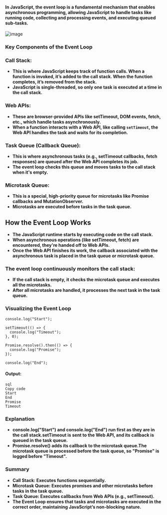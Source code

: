 #### In JavaScript, the event loop is a fundamental mechanism that enables asynchronous programming, allowing JavaScript to handle tasks like running code, collecting and processing events, and executing queued sub-tasks.
![image](https://github.com/user-attachments/assets/fc2763c8-9089-425f-b646-d12d277f8d3a)
### Key Components of the Event Loop
### Call Stack:
- **This is where JavaScript keeps track of function calls. When a function is invoked, it’s added to the call stack. When the function completes, it’s removed from the stack.**
- **JavaScript is single-threaded, so only one task is executed at a time in the call stack.**
### Web APIs:
- **These are browser-provided APIs like setTimeout, DOM events, fetch, etc., which handle tasks asynchronously.**
- **When a function interacts with a Web API, like calling `setTimeout`, the Web API handles the task and waits for its completion.**
### Task Queue (Callback Queue):
- **This is where asynchronous tasks (e.g., setTimeout callbacks, fetch responses) are queued after the Web API completes its job.**
- **The event loop checks this queue and moves tasks to the call stack when it's empty.**
### Microtask Queue:
- **This is a special, high-priority queue for microtasks like Promise callbacks and MutationObserver.**
- **Microtasks are executed before tasks in the task queue.**
## How the Event Loop Works
- **The JavaScript runtime starts by executing code on the call stack.**
- **When asynchronous operations (like setTimeout, fetch) are encountered, they're handed off to Web APIs.**
- **Once the Web API finishes its work, the callback associated with the asynchronous task is placed in the task queue or microtask queue.**
### The event loop continuously monitors the call stack:
- **If the call stack is empty, it checks the microtask queue and executes all the microtasks.**
- **After all microtasks are handled, it processes the next task in the task queue.**
### Visualizing the Event Loop
```
console.log("Start");

setTimeout(() => {
  console.log("Timeout");
}, 0);

Promise.resolve().then(() => {
  console.log("Promise");
});

console.log("End");
```
#### Output:
```
sql
Copy code
Start
End
Promise
Timeout
```
### Explanation
- **console.log("Start") and console.log("End") run first as they are in the call stack.setTimeout is sent to the Web API, and its callback is queued in the task queue.**
- **Promise.resolve() adds its callback to the microtask queue.The microtask queue is processed before the task queue, so "Promise" is logged before "Timeout".**
### Summary
- **Call Stack: Executes functions sequentially.**
- **Microtask Queue: Executes promises and other microtasks before tasks in the task queue.**
- **Task Queue: Executes callbacks from Web APIs (e.g., setTimeout).**
- **The Event Loop ensures that tasks and microtasks are executed in the correct order, maintaining JavaScript’s non-blocking nature.**
